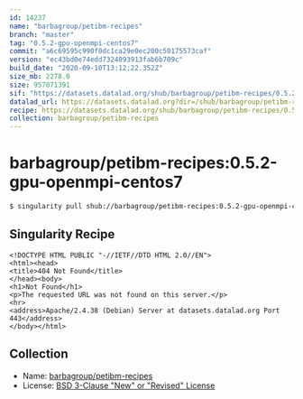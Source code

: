 ```yaml
---
id: 14237
name: "barbagroup/petibm-recipes"
branch: "master"
tag: "0.5.2-gpu-openmpi-centos7"
commit: "a6c69595c990f0dc1ca29e0ec200c50175573caf"
version: "ec43bd0e74edd7324093913fab6b709c"
build_date: "2020-09-10T13:12:22.352Z"
size_mb: 2278.0
size: 957071391
sif: "https://datasets.datalad.org/shub/barbagroup/petibm-recipes/0.5.2-gpu-openmpi-centos7/2020-09-10-a6c69595-ec43bd0e/ec43bd0e74edd7324093913fab6b709c.sif"
datalad_url: https://datasets.datalad.org?dir=/shub/barbagroup/petibm-recipes/0.5.2-gpu-openmpi-centos7/2020-09-10-a6c69595-ec43bd0e/
recipe: https://datasets.datalad.org/shub/barbagroup/petibm-recipes/0.5.2-gpu-openmpi-centos7/2020-09-10-a6c69595-ec43bd0e/Singularity
collection: barbagroup/petibm-recipes
---
```


# barbagroup/petibm-recipes:0.5.2-gpu-openmpi-centos7

```bash
$ singularity pull shub://barbagroup/petibm-recipes:0.5.2-gpu-openmpi-centos7
```

## Singularity Recipe

```singularity
<!DOCTYPE HTML PUBLIC "-//IETF//DTD HTML 2.0//EN">
<html><head>
<title>404 Not Found</title>
</head><body>
<h1>Not Found</h1>
<p>The requested URL was not found on this server.</p>
<hr>
<address>Apache/2.4.38 (Debian) Server at datasets.datalad.org Port 443</address>
</body></html>
```

## Collection

 - Name: [barbagroup/petibm-recipes](https://github.com/barbagroup/petibm-recipes)
 - License: [BSD 3-Clause "New" or "Revised" License](https://api.github.com/licenses/bsd-3-clause)

